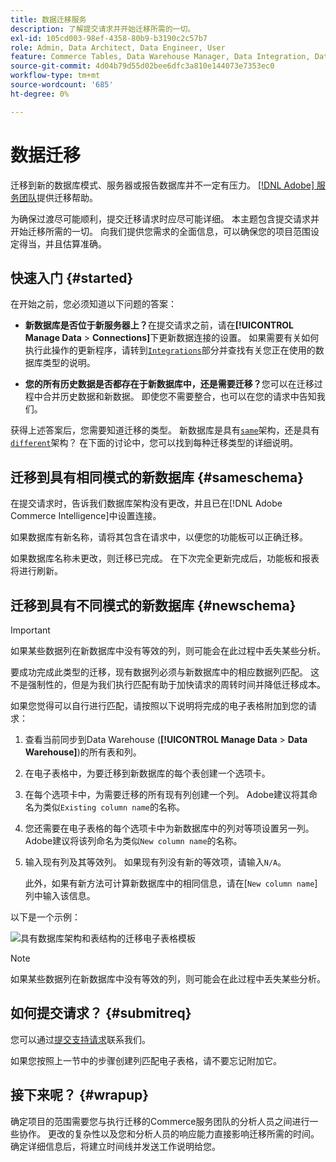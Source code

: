 ```yaml
---
title: 数据迁移服务
description: 了解提交请求并开始迁移所需的一切。
exl-id: 105cd003-98ef-4358-80b9-b3190c2c57b7
role: Admin, Data Architect, Data Engineer, User
feature: Commerce Tables, Data Warehouse Manager, Data Integration, Data Import/Export
source-git-commit: 4d04b79d55d02bee6dfc3a810e144073e7353ec0
workflow-type: tm+mt
source-wordcount: '685'
ht-degree: 0%

---
```


# 数据迁移

迁移到新的数据库模式、服务器或报告数据库并不一定有压力。 [[!DNL Adobe] 服务团队](https://experienceleague.adobe.com/docs/commerce-knowledge-base/kb/troubleshooting/miscellaneous/mbi-service-policies.html?lang=zh-Hans)提供迁移帮助。

为确保过渡尽可能顺利，提交迁移请求时应尽可能详细。 本主题包含提交请求并开始迁移所需的一切。 向我们提供您需求的全面信息，可以确保您的项目范围设定得当，并且估算准确。

## 快速入门 {#started}

在开始之前，您必须知道以下问题的答案：

* **新数据库是否位于新服务器上？**&#x200B;在提交请求之前，请在&#x200B;**[!UICONTROL Manage Data** > **Connections]**&#x200B;下更新数据连接的设置。 如果需要有关如何执行此操作的更新程序，请转到[`Integrations`](../integrations/integrations.md)部分并查找有关您正在使用的数据库类型的说明。

* **您的所有历史数据是否都存在于新数据库中，还是需要迁移？**&#x200B;您可以在迁移过程中合并历史数据和新数据。 即使您不需要整合，也可以在您的请求中告知我们。

获得上述答案后，您需要知道迁移的类型。 新数据库是具有[`same`](#sameschema)架构，还是具有[`different`](#newschema)架构？ 在下面的讨论中，您可以找到每种迁移类型的详细说明。

## 迁移到具有相同模式的新数据库 {#sameschema}

在提交请求时，告诉我们数据库架构没有更改，并且已在[!DNL Adobe Commerce Intelligence]中设置连接。

如果数据库有新名称，请将其包含在请求中，以便您的功能板可以正确迁移。

如果数据库名称未更改，则迁移已完成。 在下次完全更新完成后，功能板和报表将进行刷新。

## 迁移到具有不同模式的新数据库 {#newschema}

>[!IMPORTANT]
>
>如果某些数据列在新数据库中没有等效的列，则可能会在此过程中丢失某些分析。

要成功完成此类型的迁移，现有数据列必须与新数据库中的相应数据列匹配。 这不是强制性的，但是为我们执行匹配有助于加快请求的周转时间并降低迁移成本。

如果您觉得可以自行进行匹配，请按照以下说明将完成的电子表格附加到您的请求：

1. 查看当前同步到Data Warehouse (**[!UICONTROL Manage Data** > **Data Warehouse]**)的所有表和列。

1. 在电子表格中，为要迁移到新数据库的每个表创建一个选项卡。

1. 在每个选项卡中，为需要迁移的所有现有列创建一个列。 Adobe建议将其命名为类似`Existing column name`的名称。

1. 您还需要在电子表格的每个选项卡中为新数据库中的列对等项设置另一列。 Adobe建议将该列命名为类似`New column name`的名称。

1. 输入现有列及其等效列。 如果现有列没有新的等效项，请输入`N/A`。

   此外，如果有新方法可计算新数据库中的相同信息，请在[`New column name`]列中输入该信息。

以下是一个示例：

![具有数据库架构和表结构的迁移电子表格模板](../../../assets/Migration_Spreadsheet.png)

>[!NOTE]
>
>如果某些数据列在新数据库中没有等效的列，则可能会在此过程中丢失某些分析。

## 如何提交请求？ {#submitreq}

您可以通过[提交支持请求](https://experienceleague.adobe.com/docs/commerce-knowledge-base/kb/troubleshooting/miscellaneous/mbi-service-policies.html?lang=zh-Hans)联系我们。

如果您按照上一节中的步骤创建列匹配电子表格，请不要忘记附加它。

## 接下来呢？ {#wrapup}

确定项目的范围需要您与执行迁移的Commerce服务团队的分析人员之间进行一些协作。 更改的复杂性以及您和分析人员的响应能力直接影响迁移所需的时间。 确定详细信息后，将建立时间线并发送工作说明给您。
